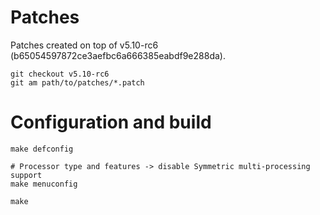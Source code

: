 # Patches

Patches created on top of v5.10-rc6 (b65054597872ce3aefbc6a666385eabdf9e288da).

```
git checkout v5.10-rc6
git am path/to/patches/*.patch
```

# Configuration and build

```
make defconfig

# Processor type and features -> disable Symmetric multi-processing support
make menuconfig

make
```
